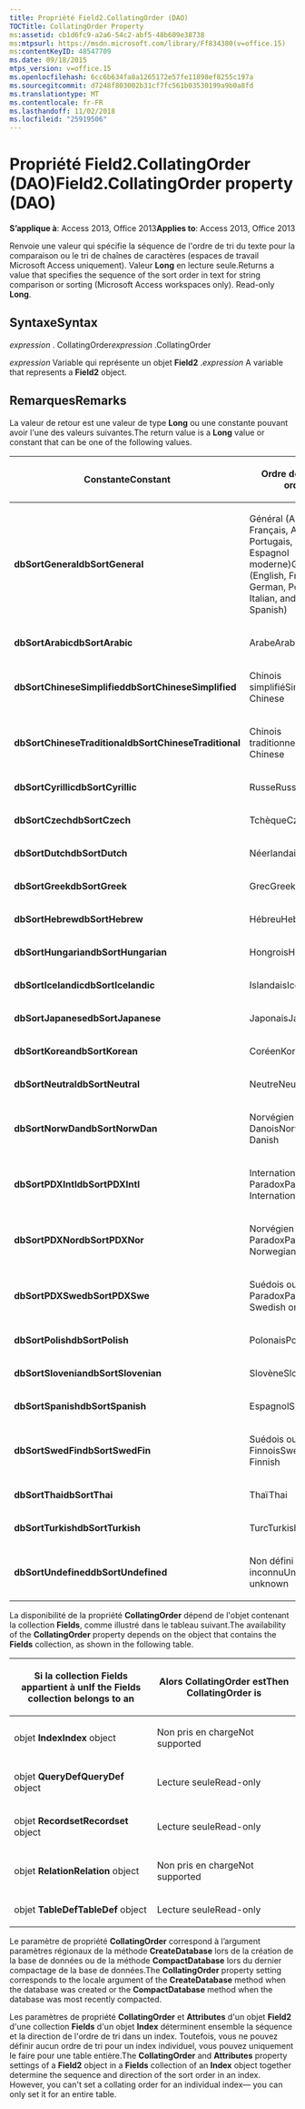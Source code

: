 ```yaml
---
title: Propriété Field2.CollatingOrder (DAO)
TOCTitle: CollatingOrder Property
ms:assetid: cb1d6fc9-a2a6-54c2-abf5-48b609e38738
ms:mtpsurl: https://msdn.microsoft.com/library/Ff834380(v=office.15)
ms:contentKeyID: 48547709
ms.date: 09/18/2015
mtps_version: v=office.15
ms.openlocfilehash: 6cc6b634fa8a1265172e57fe11898ef8255c197a
ms.sourcegitcommit: d7248f803002b31cf7fc561b03530199a9b0a8fd
ms.translationtype: MT
ms.contentlocale: fr-FR
ms.lasthandoff: 11/02/2018
ms.locfileid: "25919506"
---
```

# <a name="field2collatingorder-property-dao"></a><span data-ttu-id="1b7ca-102">Propriété Field2.CollatingOrder (DAO)</span><span class="sxs-lookup"><span data-stu-id="1b7ca-102">Field2.CollatingOrder property (DAO)</span></span>


<span data-ttu-id="1b7ca-103">**S’applique à**: Access 2013, Office 2013</span><span class="sxs-lookup"><span data-stu-id="1b7ca-103">**Applies to**: Access 2013, Office 2013</span></span>

<span data-ttu-id="1b7ca-p101">Renvoie une valeur qui spécifie la séquence de l'ordre de tri du texte pour la comparaison ou le tri de chaînes de caractères (espaces de travail Microsoft Access uniquement). Valeur **Long** en lecture seule.</span><span class="sxs-lookup"><span data-stu-id="1b7ca-p101">Returns a value that specifies the sequence of the sort order in text for string comparison or sorting (Microsoft Access workspaces only). Read-only **Long**.</span></span>

## <a name="syntax"></a><span data-ttu-id="1b7ca-106">Syntaxe</span><span class="sxs-lookup"><span data-stu-id="1b7ca-106">Syntax</span></span>

<span data-ttu-id="1b7ca-107">*expression* . CollatingOrder</span><span class="sxs-lookup"><span data-stu-id="1b7ca-107">*expression* .CollatingOrder</span></span>

<span data-ttu-id="1b7ca-108">*expression* Variable qui représente un objet **Field2** .</span><span class="sxs-lookup"><span data-stu-id="1b7ca-108">*expression* A variable that represents a **Field2** object.</span></span>

## <a name="remarks"></a><span data-ttu-id="1b7ca-109">Remarques</span><span class="sxs-lookup"><span data-stu-id="1b7ca-109">Remarks</span></span>

<span data-ttu-id="1b7ca-110">La valeur de retour est une valeur de type **Long** ou une constante pouvant avoir l'une des valeurs suivantes.</span><span class="sxs-lookup"><span data-stu-id="1b7ca-110">The return value is a **Long** value or constant that can be one of the following values.</span></span>

<table>
<colgroup>
<col style="width: 50%" />
<col style="width: 50%" />
</colgroup>
<thead>
<tr class="header">
<th><p><span data-ttu-id="1b7ca-111">Constante</span><span class="sxs-lookup"><span data-stu-id="1b7ca-111">Constant</span></span></p></th>
<th><p><span data-ttu-id="1b7ca-112">Ordre de tri</span><span class="sxs-lookup"><span data-stu-id="1b7ca-112">Sort order</span></span></p></th>
</tr>
</thead>
<tbody>
<tr class="odd">
<td><p><span data-ttu-id="1b7ca-113"><strong>dbSortGeneral</strong></span><span class="sxs-lookup"><span data-stu-id="1b7ca-113"><strong>dbSortGeneral</strong></span></span></p></td>
<td><p><span data-ttu-id="1b7ca-114">Général (Anglais, Français, Allemand, Portugais, Italien et Espagnol moderne)</span><span class="sxs-lookup"><span data-stu-id="1b7ca-114">General (English, French, German, Portuguese, Italian, and Modern Spanish)</span></span></p></td>
</tr>
<tr class="even">
<td><p><span data-ttu-id="1b7ca-115"><strong>dbSortArabic</strong></span><span class="sxs-lookup"><span data-stu-id="1b7ca-115"><strong>dbSortArabic</strong></span></span></p></td>
<td><p><span data-ttu-id="1b7ca-116">Arabe</span><span class="sxs-lookup"><span data-stu-id="1b7ca-116">Arabic</span></span></p></td>
</tr>
<tr class="odd">
<td><p><span data-ttu-id="1b7ca-117"><strong>dbSortChineseSimplified</strong></span><span class="sxs-lookup"><span data-stu-id="1b7ca-117"><strong>dbSortChineseSimplified</strong></span></span></p></td>
<td><p><span data-ttu-id="1b7ca-118">Chinois simplifié</span><span class="sxs-lookup"><span data-stu-id="1b7ca-118">Simplified Chinese</span></span></p></td>
</tr>
<tr class="even">
<td><p><span data-ttu-id="1b7ca-119"><strong>dbSortChineseTraditional</strong></span><span class="sxs-lookup"><span data-stu-id="1b7ca-119"><strong>dbSortChineseTraditional</strong></span></span></p></td>
<td><p><span data-ttu-id="1b7ca-120">Chinois traditionnel</span><span class="sxs-lookup"><span data-stu-id="1b7ca-120">Traditional Chinese</span></span></p></td>
</tr>
<tr class="odd">
<td><p><span data-ttu-id="1b7ca-121"><strong>dbSortCyrillic</strong></span><span class="sxs-lookup"><span data-stu-id="1b7ca-121"><strong>dbSortCyrillic</strong></span></span></p></td>
<td><p><span data-ttu-id="1b7ca-122">Russe</span><span class="sxs-lookup"><span data-stu-id="1b7ca-122">Russian</span></span></p></td>
</tr>
<tr class="even">
<td><p><span data-ttu-id="1b7ca-123"><strong>dbSortCzech</strong></span><span class="sxs-lookup"><span data-stu-id="1b7ca-123"><strong>dbSortCzech</strong></span></span></p></td>
<td><p><span data-ttu-id="1b7ca-124">Tchèque</span><span class="sxs-lookup"><span data-stu-id="1b7ca-124">Czech</span></span></p></td>
</tr>
<tr class="odd">
<td><p><span data-ttu-id="1b7ca-125"><strong>dbSortDutch</strong></span><span class="sxs-lookup"><span data-stu-id="1b7ca-125"><strong>dbSortDutch</strong></span></span></p></td>
<td><p><span data-ttu-id="1b7ca-126">Néerlandais</span><span class="sxs-lookup"><span data-stu-id="1b7ca-126">Dutch</span></span></p></td>
</tr>
<tr class="even">
<td><p><span data-ttu-id="1b7ca-127"><strong>dbSortGreek</strong></span><span class="sxs-lookup"><span data-stu-id="1b7ca-127"><strong>dbSortGreek</strong></span></span></p></td>
<td><p><span data-ttu-id="1b7ca-128">Grec</span><span class="sxs-lookup"><span data-stu-id="1b7ca-128">Greek</span></span></p></td>
</tr>
<tr class="odd">
<td><p><span data-ttu-id="1b7ca-129"><strong>dbSortHebrew</strong></span><span class="sxs-lookup"><span data-stu-id="1b7ca-129"><strong>dbSortHebrew</strong></span></span></p></td>
<td><p><span data-ttu-id="1b7ca-130">Hébreu</span><span class="sxs-lookup"><span data-stu-id="1b7ca-130">Hebrew</span></span></p></td>
</tr>
<tr class="even">
<td><p><span data-ttu-id="1b7ca-131"><strong>dbSortHungarian</strong></span><span class="sxs-lookup"><span data-stu-id="1b7ca-131"><strong>dbSortHungarian</strong></span></span></p></td>
<td><p><span data-ttu-id="1b7ca-132">Hongrois</span><span class="sxs-lookup"><span data-stu-id="1b7ca-132">Hungarian</span></span></p></td>
</tr>
<tr class="odd">
<td><p><span data-ttu-id="1b7ca-133"><strong>dbSortIcelandic</strong></span><span class="sxs-lookup"><span data-stu-id="1b7ca-133"><strong>dbSortIcelandic</strong></span></span></p></td>
<td><p><span data-ttu-id="1b7ca-134">Islandais</span><span class="sxs-lookup"><span data-stu-id="1b7ca-134">Icelandic</span></span></p></td>
</tr>
<tr class="even">
<td><p><span data-ttu-id="1b7ca-135"><strong>dbSortJapanese</strong></span><span class="sxs-lookup"><span data-stu-id="1b7ca-135"><strong>dbSortJapanese</strong></span></span></p></td>
<td><p><span data-ttu-id="1b7ca-136">Japonais</span><span class="sxs-lookup"><span data-stu-id="1b7ca-136">Japanese</span></span></p></td>
</tr>
<tr class="odd">
<td><p><span data-ttu-id="1b7ca-137"><strong>dbSortKorean</strong></span><span class="sxs-lookup"><span data-stu-id="1b7ca-137"><strong>dbSortKorean</strong></span></span></p></td>
<td><p><span data-ttu-id="1b7ca-138">Coréen</span><span class="sxs-lookup"><span data-stu-id="1b7ca-138">Korean</span></span></p></td>
</tr>
<tr class="even">
<td><p><span data-ttu-id="1b7ca-139"><strong>dbSortNeutral</strong></span><span class="sxs-lookup"><span data-stu-id="1b7ca-139"><strong>dbSortNeutral</strong></span></span></p></td>
<td><p><span data-ttu-id="1b7ca-140">Neutre</span><span class="sxs-lookup"><span data-stu-id="1b7ca-140">Neutral</span></span></p></td>
</tr>
<tr class="odd">
<td><p><span data-ttu-id="1b7ca-141"><strong>dbSortNorwDan</strong></span><span class="sxs-lookup"><span data-stu-id="1b7ca-141"><strong>dbSortNorwDan</strong></span></span></p></td>
<td><p><span data-ttu-id="1b7ca-142">Norvégien ou Danois</span><span class="sxs-lookup"><span data-stu-id="1b7ca-142">Norwegian or Danish</span></span></p></td>
</tr>
<tr class="even">
<td><p><span data-ttu-id="1b7ca-143"><strong>dbSortPDXIntl</strong></span><span class="sxs-lookup"><span data-stu-id="1b7ca-143"><strong>dbSortPDXIntl</strong></span></span></p></td>
<td><p><span data-ttu-id="1b7ca-144">International Paradox</span><span class="sxs-lookup"><span data-stu-id="1b7ca-144">Paradox International</span></span></p></td>
</tr>
<tr class="odd">
<td><p><span data-ttu-id="1b7ca-145"><strong>dbSortPDXNor</strong></span><span class="sxs-lookup"><span data-stu-id="1b7ca-145"><strong>dbSortPDXNor</strong></span></span></p></td>
<td><p><span data-ttu-id="1b7ca-146">Norvégien ou Danois Paradox</span><span class="sxs-lookup"><span data-stu-id="1b7ca-146">Paradox Norwegian or Danish</span></span></p></td>
</tr>
<tr class="even">
<td><p><span data-ttu-id="1b7ca-147"><strong>dbSortPDXSwe</strong></span><span class="sxs-lookup"><span data-stu-id="1b7ca-147"><strong>dbSortPDXSwe</strong></span></span></p></td>
<td><p><span data-ttu-id="1b7ca-148">Suédois ou Finnois Paradox</span><span class="sxs-lookup"><span data-stu-id="1b7ca-148">Paradox Swedish or Finnish</span></span></p></td>
</tr>
<tr class="odd">
<td><p><span data-ttu-id="1b7ca-149"><strong>dbSortPolish</strong></span><span class="sxs-lookup"><span data-stu-id="1b7ca-149"><strong>dbSortPolish</strong></span></span></p></td>
<td><p><span data-ttu-id="1b7ca-150">Polonais</span><span class="sxs-lookup"><span data-stu-id="1b7ca-150">Polish</span></span></p></td>
</tr>
<tr class="even">
<td><p><span data-ttu-id="1b7ca-151"><strong>dbSortSlovenian</strong></span><span class="sxs-lookup"><span data-stu-id="1b7ca-151"><strong>dbSortSlovenian</strong></span></span></p></td>
<td><p><span data-ttu-id="1b7ca-152">Slovène</span><span class="sxs-lookup"><span data-stu-id="1b7ca-152">Slovenian</span></span></p></td>
</tr>
<tr class="odd">
<td><p><span data-ttu-id="1b7ca-153"><strong>dbSortSpanish</strong></span><span class="sxs-lookup"><span data-stu-id="1b7ca-153"><strong>dbSortSpanish</strong></span></span></p></td>
<td><p><span data-ttu-id="1b7ca-154">Espagnol</span><span class="sxs-lookup"><span data-stu-id="1b7ca-154">Spanish</span></span></p></td>
</tr>
<tr class="even">
<td><p><span data-ttu-id="1b7ca-155"><strong>dbSortSwedFin</strong></span><span class="sxs-lookup"><span data-stu-id="1b7ca-155"><strong>dbSortSwedFin</strong></span></span></p></td>
<td><p><span data-ttu-id="1b7ca-156">Suédois ou Finnois</span><span class="sxs-lookup"><span data-stu-id="1b7ca-156">Swedish or Finnish</span></span></p></td>
</tr>
<tr class="odd">
<td><p><span data-ttu-id="1b7ca-157"><strong>dbSortThai</strong></span><span class="sxs-lookup"><span data-stu-id="1b7ca-157"><strong>dbSortThai</strong></span></span></p></td>
<td><p><span data-ttu-id="1b7ca-158">Thaï</span><span class="sxs-lookup"><span data-stu-id="1b7ca-158">Thai</span></span></p></td>
</tr>
<tr class="even">
<td><p><span data-ttu-id="1b7ca-159"><strong>dbSortTurkish</strong></span><span class="sxs-lookup"><span data-stu-id="1b7ca-159"><strong>dbSortTurkish</strong></span></span></p></td>
<td><p><span data-ttu-id="1b7ca-160">Turc</span><span class="sxs-lookup"><span data-stu-id="1b7ca-160">Turkish</span></span></p></td>
</tr>
<tr class="odd">
<td><p><span data-ttu-id="1b7ca-161"><strong>dbSortUndefined</strong></span><span class="sxs-lookup"><span data-stu-id="1b7ca-161"><strong>dbSortUndefined</strong></span></span></p></td>
<td><p><span data-ttu-id="1b7ca-162">Non défini ou inconnu</span><span class="sxs-lookup"><span data-stu-id="1b7ca-162">Undefined or unknown</span></span></p></td>
</tr>
</tbody>
</table>


<span data-ttu-id="1b7ca-163">La disponibilité de la propriété **CollatingOrder** dépend de l'objet contenant la collection **Fields**, comme illustré dans le tableau suivant.</span><span class="sxs-lookup"><span data-stu-id="1b7ca-163">The availability of the **CollatingOrder** property depends on the object that contains the **Fields** collection, as shown in the following table.</span></span>

<table>
<colgroup>
<col style="width: 50%" />
<col style="width: 50%" />
</colgroup>
<thead>
<tr class="header">
<th><p><span data-ttu-id="1b7ca-164">Si la collection Fields appartient à un</span><span class="sxs-lookup"><span data-stu-id="1b7ca-164">If the Fields collection belongs to an</span></span></p></th>
<th><p><span data-ttu-id="1b7ca-165">Alors CollatingOrder est</span><span class="sxs-lookup"><span data-stu-id="1b7ca-165">Then CollatingOrder is</span></span></p></th>
</tr>
</thead>
<tbody>
<tr class="odd">
<td><p><span data-ttu-id="1b7ca-166">objet <strong>Index</strong></span><span class="sxs-lookup"><span data-stu-id="1b7ca-166"><strong>Index</strong> object</span></span></p></td>
<td><p><span data-ttu-id="1b7ca-167">Non pris en charge</span><span class="sxs-lookup"><span data-stu-id="1b7ca-167">Not supported</span></span></p></td>
</tr>
<tr class="even">
<td><p><span data-ttu-id="1b7ca-168">							objet <strong>QueryDef</strong></span><span class="sxs-lookup"><span data-stu-id="1b7ca-168"><strong>QueryDef</strong> object</span></span></p></td>
<td><p><span data-ttu-id="1b7ca-169">Lecture seule</span><span class="sxs-lookup"><span data-stu-id="1b7ca-169">Read-only</span></span></p></td>
</tr>
<tr class="odd">
<td><p><span data-ttu-id="1b7ca-170">							objet <strong>Recordset</strong></span><span class="sxs-lookup"><span data-stu-id="1b7ca-170"><strong>Recordset</strong> object</span></span></p></td>
<td><p><span data-ttu-id="1b7ca-171">Lecture seule</span><span class="sxs-lookup"><span data-stu-id="1b7ca-171">Read-only</span></span></p></td>
</tr>
<tr class="even">
<td><p><span data-ttu-id="1b7ca-172">							objet <strong>Relation</strong></span><span class="sxs-lookup"><span data-stu-id="1b7ca-172"><strong>Relation</strong> object</span></span></p></td>
<td><p><span data-ttu-id="1b7ca-173">Non pris en charge</span><span class="sxs-lookup"><span data-stu-id="1b7ca-173">Not supported</span></span></p></td>
</tr>
<tr class="odd">
<td><p><span data-ttu-id="1b7ca-174">objet <strong>TableDef</strong></span><span class="sxs-lookup"><span data-stu-id="1b7ca-174"><strong>TableDef</strong> object</span></span></p></td>
<td><p><span data-ttu-id="1b7ca-175">Lecture seule</span><span class="sxs-lookup"><span data-stu-id="1b7ca-175">Read-only</span></span></p></td>
</tr>
</tbody>
</table>


<span data-ttu-id="1b7ca-176">Le paramètre de propriété **CollatingOrder** correspond à l’argument paramètres régionaux de la méthode **CreateDatabase** lors de la création de la base de données ou de la méthode **CompactDatabase** lors du dernier compactage de la base de données.</span><span class="sxs-lookup"><span data-stu-id="1b7ca-176">The **CollatingOrder** property setting corresponds to the locale argument of the **CreateDatabase** method when the database was created or the **CompactDatabase** method when the database was most recently compacted.</span></span>

<span data-ttu-id="1b7ca-p102">Les paramètres de propriété **CollatingOrder** et **Attributes** d'un objet **Field2** d'une collection **Fields** d'un objet **Index** déterminent ensemble la séquence et la direction de l'ordre de tri dans un index. Toutefois, vous ne pouvez définir aucun ordre de tri pour un index individuel, vous pouvez uniquement le faire pour une table entière.</span><span class="sxs-lookup"><span data-stu-id="1b7ca-p102">The **CollatingOrder** and **Attributes** property settings of a **Field2** object in a **Fields** collection of an **Index** object together determine the sequence and direction of the sort order in an index. However, you can't set a collating order for an individual index— you can only set it for an entire table.</span></span>

